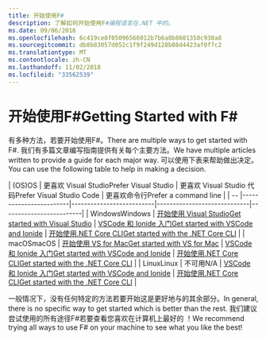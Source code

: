 ```yaml
---
title: 开始使用F#
description: 了解如何开始使用F#编程语言在.NET 中的。
ms.date: 09/06/2016
ms.openlocfilehash: 6c419ce8f05096566012b7b6a0b8601350c938a8
ms.sourcegitcommit: db8b83057d052c1f9f249d128b08d4423af0f7c2
ms.translationtype: MT
ms.contentlocale: zh-CN
ms.lasthandoff: 11/02/2018
ms.locfileid: "33562539"
---
```

# <a name="getting-started-with-f"></a><span data-ttu-id="b30c6-103">开始使用F#</span><span class="sxs-lookup"><span data-stu-id="b30c6-103">Getting Started with F#</span></span> #

<span data-ttu-id="b30c6-104">有多种方法，若要开始使用F#。</span><span class="sxs-lookup"><span data-stu-id="b30c6-104">There are multiple ways to get started with F#.</span></span>  <span data-ttu-id="b30c6-105">我们有多篇文章编写指南提供有关每个主要方法。</span><span class="sxs-lookup"><span data-stu-id="b30c6-105">We have multiple articles written to provide a guide for each major way.</span></span>  <span data-ttu-id="b30c6-106">可以使用下表来帮助做出决定。</span><span class="sxs-lookup"><span data-stu-id="b30c6-106">You can use the following table to help in making a decision.</span></span>

| <span data-ttu-id="b30c6-107">(OS)</span><span class="sxs-lookup"><span data-stu-id="b30c6-107">OS</span></span> | <span data-ttu-id="b30c6-108">更喜欢 Visual Studio</span><span class="sxs-lookup"><span data-stu-id="b30c6-108">Prefer Visual Studio</span></span> | <span data-ttu-id="b30c6-109">更喜欢 Visual Studio 代码</span><span class="sxs-lookup"><span data-stu-id="b30c6-109">Prefer Visual Studio Code</span></span> | <span data-ttu-id="b30c6-110">更喜欢命令行</span><span class="sxs-lookup"><span data-stu-id="b30c6-110">Prefer a command line</span></span> |
| -- |------------------------|--------------------------|-----------------------------|-------------------------|
| <span data-ttu-id="b30c6-111">Windows</span><span class="sxs-lookup"><span data-stu-id="b30c6-111">Windows</span></span> | [<span data-ttu-id="b30c6-112">开始使用 Visual Studio</span><span class="sxs-lookup"><span data-stu-id="b30c6-112">Get started with Visual Studio</span></span>](get-started-visual-studio.md) | [<span data-ttu-id="b30c6-113">VSCode 和 Ionide 入门</span><span class="sxs-lookup"><span data-stu-id="b30c6-113">Get started with VSCode and Ionide</span></span>](get-started-vscode.md) | [<span data-ttu-id="b30c6-114">开始使用.NET Core CLI</span><span class="sxs-lookup"><span data-stu-id="b30c6-114">Get started with the .NET Core CLI</span></span>](get-started-command-line.md) |
| <span data-ttu-id="b30c6-115">macOS</span><span class="sxs-lookup"><span data-stu-id="b30c6-115">macOS</span></span> | [<span data-ttu-id="b30c6-116">开始使用 VS for Mac</span><span class="sxs-lookup"><span data-stu-id="b30c6-116">Get started with VS for Mac</span></span>](get-started-with-visual-studio-for-mac.md) | [<span data-ttu-id="b30c6-117">VSCode 和 Ionide 入门</span><span class="sxs-lookup"><span data-stu-id="b30c6-117">Get started with VSCode and Ionide</span></span>](get-started-vscode.md) | [<span data-ttu-id="b30c6-118">开始使用.NET Core CLI</span><span class="sxs-lookup"><span data-stu-id="b30c6-118">Get started with the .NET Core CLI</span></span>](get-started-command-line.md) |
| <span data-ttu-id="b30c6-119">Linux</span><span class="sxs-lookup"><span data-stu-id="b30c6-119">Linux</span></span> | <span data-ttu-id="b30c6-120">不可用</span><span class="sxs-lookup"><span data-stu-id="b30c6-120">N/A</span></span> | [<span data-ttu-id="b30c6-121">VSCode 和 Ionide 入门</span><span class="sxs-lookup"><span data-stu-id="b30c6-121">Get started with VSCode and Ionide</span></span>](get-started-vscode.md) | [<span data-ttu-id="b30c6-122">开始使用.NET Core CLI</span><span class="sxs-lookup"><span data-stu-id="b30c6-122">Get started with the .NET Core CLI</span></span>](get-started-command-line.md) |

<span data-ttu-id="b30c6-123">一般情况下，没有任何特定的方法若要开始这是更好地与的其余部分。</span><span class="sxs-lookup"><span data-stu-id="b30c6-123">In general, there is no specific way to get started which is better than the rest.</span></span>  <span data-ttu-id="b30c6-124">我们建议尝试使用的所有途径F#若要查看您喜欢在计算机上最好的 ！</span><span class="sxs-lookup"><span data-stu-id="b30c6-124">We recommend trying all ways to use F# on your machine to see what you like the best!</span></span>

